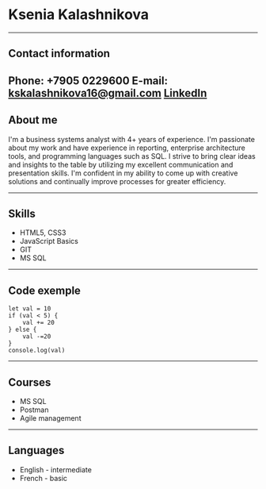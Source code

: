 # **Ksenia Kalashnikova**
---
## Contact information
Phone: +7905 0229600
E-mail: kskalashnikova16@gmail.com
[LinkedIn](https://www.linkedin.com/in/ksenia-kalashnikova-7275a65a/) 
---
## About me
I'm a business systems analyst with 4+ years of experience. I'm passionate about my work and have experience in reporting, enterprise architecture tools, and programming languages such as SQL. I strive to bring clear ideas and insights to the table by utilizing my excellent communication and presentation skills. I'm confident in my ability to come up with creative solutions and continually improve processes for greater efficiency.

---
## Skills
+ HTML5, CSS3
+ JavaScript Basics
+ GIT 
+ MS SQL
---
## Code exemple
```
let val = 10
if (val < 5) {
    val += 20
} else {
    val -=20
}
console.log(val)
```
---
## Courses
- MS SQL 
- Postman
- Agile management
---
## Languages
+ English - intermediate
+ French - basic